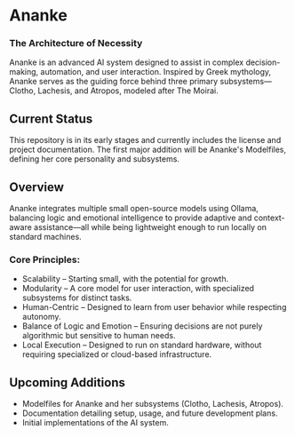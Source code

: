 # Ananke
### The Architecture of Necessity

Ananke is an advanced AI system designed to assist in complex decision-making, automation, and user interaction. Inspired by Greek mythology, Ananke serves as the guiding force behind three primary subsystems—Clotho, Lachesis, and Atropos, modeled after The Moirai.

## Current Status
This repository is in its early stages and currently includes the license and project documentation. The first major addition will be Ananke's Modelfiles, defining her core personality and subsystems.

## Overview
Ananke integrates multiple small open-source models using Ollama, balancing logic and emotional intelligence to provide adaptive and context-aware assistance—all while being lightweight enough to run locally on standard machines.

### Core Principles:
- Scalability – Starting small, with the potential for growth.
- Modularity – A core model for user interaction, with specialized subsystems for distinct tasks.
- Human-Centric – Designed to learn from user behavior while respecting autonomy.
- Balance of Logic and Emotion – Ensuring decisions are not purely algorithmic but sensitive to human needs.
- Local Execution – Designed to run on standard hardware, without requiring specialized or cloud-based infrastructure.

## Upcoming Additions
- Modelfiles for Ananke and her subsystems (Clotho, Lachesis, Atropos).
- Documentation detailing setup, usage, and future development plans.
- Initial implementations of the AI system.
